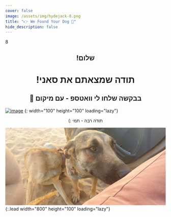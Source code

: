 ```yaml
---
cover: false
image: /assets/img/hydejack-8.png
title: "👉 We Found Your Dog 🐶"
hide_description: false
---
```


8
  
<div align="center">
<h2> !שלום </h2>
<h1>!תודה שמצאתם את סאני </h>
<h2> 🙏 בבקשה שלחו לי וואטספ - עם מיקום </h2>
</div>

[![image](https://upload.wikimedia.org/wikipedia/commons/5/5e/WhatsApp_icon.png)](https://wa.me/972547932000?text=%D7%94%D7%99%D7%99%20%D7%AA%D7%9E%D7%99!%20%D7%9E%D7%A6%D7%90%D7%A0%D7%95%20%D7%A4%D7%94%20%D7%90%D7%AA%20%D7%A1%D7%90%D7%A0%D7%99%F0%9F%90%B6%0A%D7%9B%D7%91%D7%A8%20%D7%A9%D7%95%D7%9C%D7%97%D7%99%D7%9D%20%D7%9C%D7%9A%20%D7%9E%D7%99%D7%A7%D7%95%D7%9D%20%F0%9F%98%8A)
{: width="100" height="100" loading="lazy"}

<div align="center">
<h> (: תודה רבה - תמי </h>

</div>



![Full-width image](/assets/img/Sunny.jpg){:.lead width="800" height="100" loading="lazy"}

